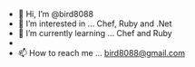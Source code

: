 - 👋 Hi, I’m @bird8088
- 👀 I’m interested in ... Chef, Ruby and .Net
- 🌱 I’m currently learning ... Chef and Ruby
- 
- 📫 How to reach me ... bird8088@gmail.com

<!---
bird8088/bird8088 is a ✨ special ✨ repository because its `README.md` (this file) appears on your GitHub profile.
You can click the Preview link to take a look at your changes.
--->
